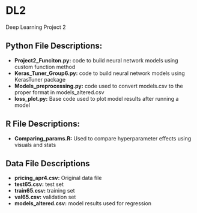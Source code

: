 # DL2
Deep Learning Project 2

## Python File Descriptions:
- **Project2_Funciton.py:** code to build neural network models using custom function method
- **Keras_Tuner_Group6.py:** code to build neural network models using KerasTuner package
- **Models_preprocessing.py:** code used to convert models.csv to the proper format in models_altered.csv
- **loss_plot.py:** Base code used to plot model results after running a model

## R File Descriptions:
- **Comparing_params.R:** Used to compare hyperparameter effects using visuals and stats

## Data File Descriptions
- **pricing_apr4.csv:** Original data file
- **test65.csv:** test set 
- **train65.csv:** training set
- **val65.csv:** validation set
- **models_altered.csv:** model results used for regression

